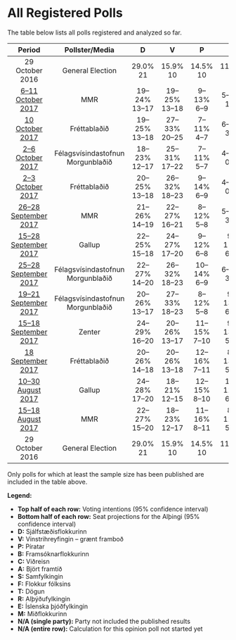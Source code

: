 # All Registered Polls

The table below lists all polls registered and analyzed so far.

| Period     | Pollster/Media   | D | V | P | B | C | A | S | F | T | R | E | M |
|:----------:|:----------------:|:--:|:--:|:--:|:--:|:--:|:--:|:--:|:--:|:--:|:--:|:--:|:--:|
| 29 October 2016 | General Election | 29.0% <br> 21 | 15.9% <br> 10 | 14.5% <br> 10 | 11.5% <br> 8 | 10.5% <br> 7 | 7.2% <br> 4 | 5.7% <br> 3 | 3.5% <br> 0 | 1.7% <br> 0 | 0.3% <br> 0 | 0.2% <br> 0 | 0.0% <br> 0 |
| [6–11 October 2017](2017-10-11-MMR.html) | MMR | 19–24% <br> 13–17 | 19–25% <br> 13–18 | 9–13% <br> 6–9 | 5–8% <br> 1–5 | 3–5% <br> 0–3 | 3–6% <br> 0–3 | 11–15% <br> 7–11 | 6–9% <br> 3–6 | N/A <br> N/A | 0–2% <br> 0 | N/A <br> N/A | 9–13% <br> 6–9 |
| [10 October 2017](2017-10-10-Frettabladid.html) | Fréttablaðið | 19–25% <br> 13–18 | 27–33% <br> 20–25 | 7–11% <br> 4–7 | 6–9% <br> 3–6 | 2–5% <br> 0 | 3–5% <br> 0–3 | 7–10% <br> 4–7 | 5–8% <br> 0–5 | N/A <br> N/A | N/A <br> N/A | N/A <br> N/A | 7–11% <br> 5–8 |
| [2–6 October 2017](2017-10-06-Felagsvisindastofnun.html) | Félagsvísindastofnun <br> Morgunblaðið | 18–23% <br> 12–17 | 25–31% <br> 17–22 | 7–11% <br> 5–7 | 4–7% <br> 0–5 | 2–4% <br> 0 | 2–4% <br> 0 | 9–13% <br> 6–9 | 7–11% <br> 5–8 | 0–0% <br> 0 | 0–1% <br> 0 | 0–1% <br> 0 | 8–11% <br> 5–8 |
| [2–3 October 2017](2017-10-03-Frettabladid.html) | Fréttablaðið | 20–25% <br> 13–18 | 26–32% <br> 18–23 | 9–14% <br> 6–9 | 4–7% <br> 0–5 | 2–4% <br> 0 | 2–4% <br> 0 | 9–13% <br> 6–9 | 4–8% <br> 0–5 | N/A <br> N/A | N/A <br> N/A | N/A <br> N/A | 7–11% <br> 5–8 |
| [26–28 September 2017](2017-09-28-MMR.html) | MMR | 21–26% <br> 14–19 | 22–27% <br> 16–21 | 8–12% <br> 5–8 | 5–8% <br> 3–5 | 4–6% <br> 0–4 | 2–4% <br> 0 | 9–12% <br> 6–8 | 7–10% <br> 4–7 | 0–1% <br> 0 | 0–1% <br> 0 | N/A <br> N/A | 6–9% <br> 4–6 |
| [15–28 September 2017](2017-09-28-Gallup.html) | Gallup | 22–25% <br> 15–18 | 24–27% <br> 17–20 | 9–12% <br> 6–8 | 9–11% <br> 6–8 | 3–4% <br> 0 | 4–6% <br> 0–3 | 8–11% <br> 6–7 | 9–11% <br> 6–8 | N/A <br> N/A | N/A <br> N/A | N/A <br> N/A | 2–3% <br> 0 |
| [25–28 September 2017](2017-09-28-Felagsvisindastofnun.html) | Félagsvísindastofnun <br> Morgunblaðið | 22–27% <br> 14–20 | 26–32% <br> 18–23 | 10–14% <br> 6–9 | 6–9% <br> 3–6 | 4–6% <br> 0–4 | 3–6% <br> 0–3 | 6–9% <br> 3–6 | 5–8% <br> 3–6 | N/A <br> N/A | N/A <br> N/A | N/A <br> N/A | 3–6% <br> 0–4 |
| [19–21 September 2017](2017-09-21-Felagsvisindastofnun.html) | Félagsvísindastofnun <br> Morgunblaðið | 20–26% <br> 13–17 | 27–33% <br> 18–23 | 8–12% <br> 5–8 | 9–13% <br> 6–8 | 5–8% <br> 0–5 | 2–4% <br> 0 | 6–10% <br> 4–6 | 7–11% <br> 4–7 | N/A <br> N/A | N/A <br> N/A | N/A <br> N/A | N/A <br> N/A |
| [15–18 September 2017](2017-09-18-Zenter.html) | Zenter | 24–29% <br> 16–20 | 20–26% <br> 13–17 | 11–15% <br> 7–10 | 9–13% <br> 5–8 | 2–4% <br> 0 | 4–7% <br> 0–4 | 7–11% <br> 5–7 | 8–12% <br> 5–8 | N/A <br> N/A | N/A <br> N/A | N/A <br> N/A | N/A <br> N/A |
| [18 September 2017](2017-09-18-Frettabladid.html) | Fréttablaðið | 20–26% <br> 14–18 | 20–26% <br> 13–18 | 12–16% <br> 7–11 | 8–13% <br> 5–9 | 4–7% <br> 0–4 | 6–9% <br> 3–6 | 4–7% <br> 0–4 | 9–13% <br> 5–9 | N/A <br> N/A | N/A <br> N/A | N/A <br> N/A | N/A <br> N/A |
| [10–30 August 2017](2017-08-30-Gallup.html) | Gallup | 24–28% <br> 17–20 | 18–21% <br> 12–15 | 12–15% <br> 8–10 | 10–12% <br> 6–8 | 4–6% <br> 0–4 | 2–4% <br> 0 | 9–11% <br> 6–8 | 9–12% <br> 6–8 | N/A <br> N/A | N/A <br> N/A | N/A <br> N/A | N/A <br> N/A |
| [15–18 August 2017](2017-08-18-MMR.html) | MMR | 22–27% <br> 15–20 | 18–23% <br> 12–17 | 11–16% <br> 8–11 | 8–12% <br> 5–8 | 5–8% <br> 0–5 | 3–5% <br> 0–1 | 9–13% <br> 6–9 | 5–8% <br> 3–6 | N/A <br> N/A | 0–1% <br> 0 | N/A <br> N/A | N/A <br> N/A |
| 29 October 2016 | General Election | 29.0% <br> 21 | 15.9% <br> 10 | 14.5% <br> 10 | 11.5% <br> 8 | 10.5% <br> 7 | 7.2% <br> 4 | 5.7% <br> 3 | 3.5% <br> 0 | 1.7% <br> 0 | 0.3% <br> 0 | 0.2% <br> 0 | 0.0% <br> 0 |

Only polls for which at least the sample size has been published are included in the table above.

**Legend:**
+ **Top half of each row:** Voting intentions (95% confidence interval)
+ **Bottom half of each row:** Seat projections for the Alþingi (95% confidence interval)
+ **D:** Sjálfstæðisflokkurinn
+ **V:** Vinstrihreyfingin – grænt framboð
+ **P:** Píratar
+ **B:** Framsóknarflokkurinn
+ **C:** Viðreisn
+ **A:** Björt framtíð
+ **S:** Samfylkingin
+ **F:** Flokkur fólksins
+ **T:** Dögun
+ **R:** Alþýðufylkingin
+ **E:** Íslenska þjóðfylkingin
+ **M:** Miðflokkurinn
+ **N/A (single party):** Party not included the published results
+ **N/A (entire row):** Calculation for this opinion poll not started yet

